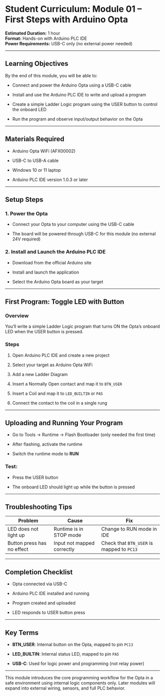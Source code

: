 # Student Curriculum: Module 01 – First Steps with Arduino Opta

**Estimated Duration:** 1 hour  
**Format:** Hands-on with Arduino PLC IDE  
**Power Requirements:** USB-C only (no external power needed)

---

## Learning Objectives

By the end of this module, you will be able to:

- Connect and power the Arduino Opta using a USB-C cable
    
- Install and use the Arduino PLC IDE to write and upload a program
    
- Create a simple Ladder Logic program using the USER button to control the onboard LED
    
- Run the program and observe input/output behavior on the Opta
    

---

## Materials Required

- Arduino Opta WiFi (AFX00002)
    
- USB-C to USB-A cable
    
- Windows 10 or 11 laptop
    
- Arduino PLC IDE version 1.0.3 or later
    

---

## Setup Steps

### 1. Power the Opta

- Connect your Opta to your computer using the USB-C cable
    
- The board will be powered through USB-C for this module (no external 24V required)
    

### 2. Install and Launch the Arduino PLC IDE

- Download from the official Arduino site
    
- Install and launch the application
    
- Select the Arduino Opta board as your target
    

---

## First Program: Toggle LED with Button

### Overview

You’ll write a simple Ladder Logic program that turns ON the Opta’s onboard LED when the USER button is pressed.

### Steps

1. Open Arduino PLC IDE and create a new project
    
2. Select your target as Arduino Opta WiFi
    
3. Add a new Ladder Diagram
    
4. Insert a Normally Open contact and map it to `BTN_USER`
    
5. Insert a Coil and map it to `LED_BUILTIN` or `PA5`
    
6. Connect the contact to the coil in a single rung
    

---

## Uploading and Running Your Program

- Go to Tools → Runtime → Flash Bootloader (only needed the first time)
    
- After flashing, activate the runtime
    
- Switch the runtime mode to **RUN**
    

### Test:

- Press the USER button
    
- The onboard LED should light up while the button is pressed
    

---

## Troubleshooting Tips

|Problem|Cause|Fix|
|---|---|---|
|LED does not light up|Runtime is in STOP mode|Change to RUN mode in IDE|
|Button press has no effect|Input not mapped correctly|Check that `BTN_USER` is mapped to `PC13`|

---

## Completion Checklist

-  Opta connected via USB-C
    
-  Arduino PLC IDE installed and running
    
-  Program created and uploaded
    
-  LED responds to USER button press
    

---

## Key Terms

- **BTN_USER**: Internal button on the Opta, mapped to pin `PC13`
    
- **LED_BUILTIN**: Internal status LED, mapped to pin `PA5`
    
- **USB-C**: Used for logic power and programming (not relay power)
    

---

This module introduces the core programming workflow for the Opta in a safe environment using internal logic components only. Later modules will expand into external wiring, sensors, and full PLC behavior.